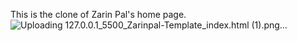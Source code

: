 This is the clone of Zarin Pal's home page.
![Uploading 127.0.0.1_5500_Zarinpal-Template_index.html (1).png…]()
